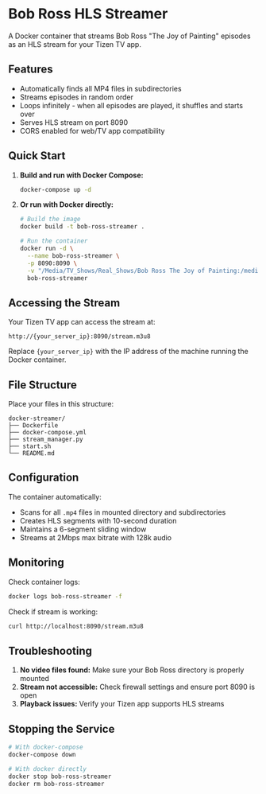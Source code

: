 # Bob Ross HLS Streamer

A Docker container that streams Bob Ross "The Joy of Painting" episodes as an HLS stream for your Tizen TV app.

## Features

- Automatically finds all MP4 files in subdirectories
- Streams episodes in random order
- Loops infinitely - when all episodes are played, it shuffles and starts over
- Serves HLS stream on port 8090
- CORS enabled for web/TV app compatibility

## Quick Start

1. **Build and run with Docker Compose:**
   ```bash
   docker-compose up -d
   ```

2. **Or run with Docker directly:**
   ```bash
   # Build the image
   docker build -t bob-ross-streamer .
   
   # Run the container
   docker run -d \
     --name bob-ross-streamer \
     -p 8090:8090 \
     -v "/Media/TV_Shows/Real_Shows/Bob Ross The Joy of Painting:/media:ro" \
     bob-ross-streamer
   ```

## Accessing the Stream

Your Tizen TV app can access the stream at:
```
http://{your_server_ip}:8090/stream.m3u8
```

Replace `{your_server_ip}` with the IP address of the machine running the Docker container.

## File Structure

Place your files in this structure:
```
docker-streamer/
├── Dockerfile
├── docker-compose.yml
├── stream_manager.py
├── start.sh
└── README.md
```

## Configuration

The container automatically:
- Scans for all `.mp4` files in mounted directory and subdirectories
- Creates HLS segments with 10-second duration
- Maintains a 6-segment sliding window
- Streams at 2Mbps max bitrate with 128k audio

## Monitoring

Check container logs:
```bash
docker logs bob-ross-streamer -f
```

Check if stream is working:
```bash
curl http://localhost:8090/stream.m3u8
```

## Troubleshooting

1. **No video files found:** Make sure your Bob Ross directory is properly mounted
2. **Stream not accessible:** Check firewall settings and ensure port 8090 is open
3. **Playback issues:** Verify your Tizen app supports HLS streams

## Stopping the Service

```bash
# With docker-compose
docker-compose down

# With docker directly
docker stop bob-ross-streamer
docker rm bob-ross-streamer
```